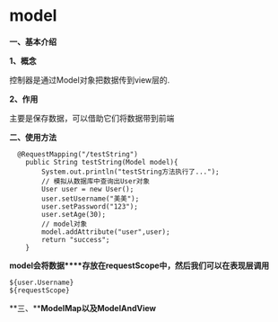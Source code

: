 # **model**

**一、基本介绍**

**1、概念**

控制器是通过Model对象把数据传到view层的.

**2、作用**

主要是保存数据，可以借助它们将数据带到前端

**二、使用方法**

```
  @RequestMapping("/testString")
    public String testString(Model model){
        System.out.println("testString方法执行了...");
        // 模拟从数据库中查询出User对象
        User user = new User();
        user.setUsername("美美");
        user.setPassword("123");
        user.setAge(30);
        // model对象
        model.addAttribute("user",user);
        return "success";
    }
```

**model会将数据****存放在requestScope中，然后我们可以在表现层调用**

```
${user.Username}
${requestScope}
```

**三、****ModelMap以及ModelAndView**